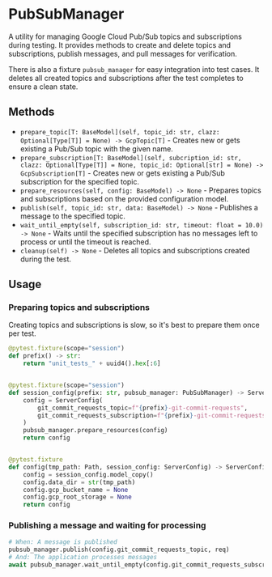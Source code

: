 # PubSubManager

A utility for managing Google Cloud Pub/Sub topics and subscriptions during testing. It provides methods to create and delete topics and subscriptions, publish messages, and pull messages for verification.

There is also a fixture `pubsub_manager` for easy integration into test cases. It deletes all created topics and subscriptions after the test completes to ensure a clean state.

## Methods

- `prepare_topic[T: BaseModel](self, topic_id: str, clazz: Optional[Type[T]] = None) -> GcpTopic[T]` - Creates new or gets existing a Pub/Sub topic with the given name.
- `prepare_subscription[T: BaseModel](self, subcription_id: str, clazz: Optional[Type[T]] = None, topic_id: Optional[str] = None) -> GcpSubscription[T]` - Creates new or gets existing a Pub/Sub subscription for the specified topic.
- `prepare_resources(self, config: BaseModel) -> None` - Prepares topics and subscriptions based on the provided configuration model.
- `publish(self, topic_id: str, data: BaseModel) -> None` - Publishes a message to the specified topic.
- `wait_until_empty(self, subscription_id: str, timeout: float = 10.0) -> None` - Waits until the specified subscription has no messages left to process or until the timeout is reached.
- `cleanup(self) -> None` - Deletes all topics and subscriptions created during the test.

## Usage

### Preparing topics and subscriptions

Creating topics and subscriptions is slow, so it's best to prepare them once per test.

```python
@pytest.fixture(scope="session")
def prefix() -> str:
    return "unit_tests_" + uuid4().hex[:6]


@pytest.fixture(scope="session")
def session_config(prefix: str, pubsub_manager: PubSubManager) -> ServerConfig:
    config = ServerConfig(
        git_commit_requests_topic=f"{prefix}-git-commit-requests",
        git_commit_requests_subscription=f"{prefix}-git-commit-requests-sub",
    )
    pubsub_manager.prepare_resources(config)
    return config


@pytest.fixture
def config(tmp_path: Path, session_config: ServerConfig) -> ServerConfig:
    config = session_config.model_copy()
    config.data_dir = str(tmp_path)
    config.gcp_bucket_name = None
    config.gcp_root_storage = None
    return config
```

### Publishing a message and waiting for processing

```python
# When: A message is published
pubsub_manager.publish(config.git_commit_requests_topic, req)
# And: The application processes messages
await pubsub_manager.wait_until_empty(config.git_commit_requests_subscription)
```
